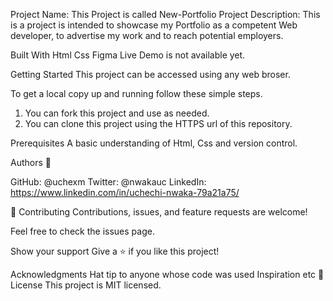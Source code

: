 Project Name: This Project is called New-Portfolio
Project Description: This is a project is intended to showcase my Portfolio as a competent Web developer, to advertise my work and to reach potential employers.

Built With
Html 
Css
Figma
Live Demo is not available yet.

Getting Started
This project can be accessed using any web broser.

To get a local copy up and running follow these simple steps.
1) You can fork this project and use as needed.
2) You can clone this project using the HTTPS url of this repository.

Prerequisites
A basic understanding of Html, Css and version control.

Authors
👤 

GitHub: @uchexm
Twitter: @nwakauc
LinkedIn: https://www.linkedin.com/in/uchechi-nwaka-79a21a75/

🤝 Contributing
Contributions, issues, and feature requests are welcome!

Feel free to check the issues page.

Show your support
Give a ⭐️ if you like this project!

Acknowledgments
Hat tip to anyone whose code was used
Inspiration
etc
📝 License
This project is MIT licensed.